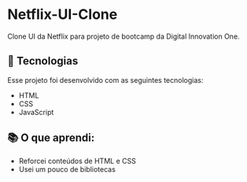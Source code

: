 # Netflix-UI-Clone
Clone UI da Netflix para projeto de bootcamp da Digital Innovation One.

## 🚀 Tecnologias

Esse projeto foi desenvolvido com as seguintes tecnologias:

- HTML
- CSS
- JavaScript

## 📚 O que aprendi:
- Reforcei conteúdos de HTML e CSS
- Usei um pouco de bibliotecas
